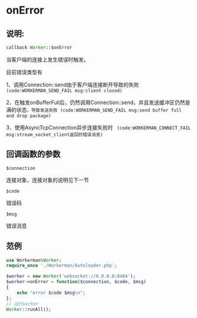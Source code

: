 # onError
## 说明:
```php
callback Worker::$onError
```

当客户端的连接上发生错误时触发。

目前错误类型有

1、调用Connection::send由于客户端连接断开导致的失败 ```
(code:WORKERMAN_SEND_FAIL msg:client closed)```


2、在触发onBufferFull后，仍然调用Connection::send，并且发送缓冲区仍然是满的状态```，导致发送失败
(code:WORKERMAN_SEND_FAIL msg:send buffer full and drop package)```


3、使用AsyncTcpConnection异步连接失败时 ```
(code:WORKERMAN_CONNECT_FAIL msg:stream_socket_client返回的错误消息)```


## 回调函数的参数

``` $connection ```

连接对象，连接对象的说明见下一节

``` $code ```

错误码

``` $msg ```

错误消息


## 范例

```php
use Workerman\Worker;
require_once './Workerman/Autoloader.php';

$worker = new Worker('websocket://0.0.0.0:8484');
$worker->onError = function($connection, $code, $msg)
{
    echo "error $code $msg\n";
};
// 运行worker
Worker::runAll();
```
